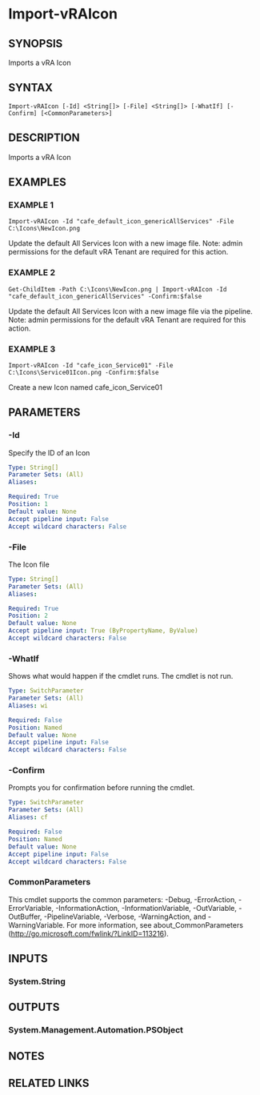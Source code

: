 # Import-vRAIcon

## SYNOPSIS
Imports a vRA Icon

## SYNTAX

```
Import-vRAIcon [-Id] <String[]> [-File] <String[]> [-WhatIf] [-Confirm] [<CommonParameters>]
```

## DESCRIPTION
Imports a vRA Icon

## EXAMPLES

### EXAMPLE 1
```
Import-vRAIcon -Id "cafe_default_icon_genericAllServices" -File C:\Icons\NewIcon.png
```

Update the default All Services Icon with a new image file.
Note: admin permissions for the default vRA Tenant are required for this action.

### EXAMPLE 2
```
Get-ChildItem -Path C:\Icons\NewIcon.png | Import-vRAIcon -Id "cafe_default_icon_genericAllServices" -Confirm:$false
```

Update the default All Services Icon with a new image file via the pipeline.
Note: admin permissions for the default vRA Tenant are required for this action.

### EXAMPLE 3
```
Import-vRAIcon -Id "cafe_icon_Service01" -File C:\Icons\Service01Icon.png -Confirm:$false
```

Create a new Icon named cafe_icon_Service01

## PARAMETERS

### -Id
Specify the ID of an Icon

```yaml
Type: String[]
Parameter Sets: (All)
Aliases:

Required: True
Position: 1
Default value: None
Accept pipeline input: False
Accept wildcard characters: False
```

### -File
The Icon file

```yaml
Type: String[]
Parameter Sets: (All)
Aliases:

Required: True
Position: 2
Default value: None
Accept pipeline input: True (ByPropertyName, ByValue)
Accept wildcard characters: False
```

### -WhatIf
Shows what would happen if the cmdlet runs.
The cmdlet is not run.

```yaml
Type: SwitchParameter
Parameter Sets: (All)
Aliases: wi

Required: False
Position: Named
Default value: None
Accept pipeline input: False
Accept wildcard characters: False
```

### -Confirm
Prompts you for confirmation before running the cmdlet.

```yaml
Type: SwitchParameter
Parameter Sets: (All)
Aliases: cf

Required: False
Position: Named
Default value: None
Accept pipeline input: False
Accept wildcard characters: False
```

### CommonParameters
This cmdlet supports the common parameters: -Debug, -ErrorAction, -ErrorVariable, -InformationAction, -InformationVariable, -OutVariable, -OutBuffer, -PipelineVariable, -Verbose, -WarningAction, and -WarningVariable.
For more information, see about_CommonParameters (http://go.microsoft.com/fwlink/?LinkID=113216).

## INPUTS

### System.String

## OUTPUTS

### System.Management.Automation.PSObject

## NOTES

## RELATED LINKS
